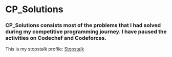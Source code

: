 # CP_Solutions

### CP_Solutions consists most of the problems that I had solved during my competitive programming journey. I have paused the activities on Codechef and Codeforces.

This is my stopstalk profile: [Stopstalk](https://www.stopstalk.com/user/profile/rt24)
